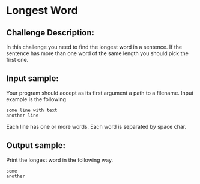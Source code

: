 # Longest Word

## Challenge Description:

In this challenge you need to find the longest word in a sentence. If the sentence has more than one word of the same length you should pick the first one.

## Input sample:

Your program should accept as its first argument a path to a filename. Input example is the following
```
some line with text
another line
```
Each line has one or more words. Each word is separated by space char.

## Output sample:

Print the longest word in the following way.
```
some
another
```
